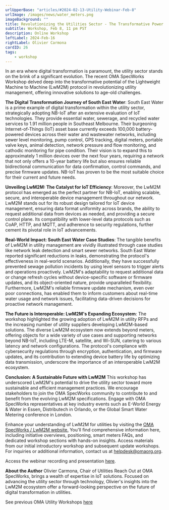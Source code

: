 ```yaml
---
urlUpperBase: "articles/#2024-02-13-Utility-Webinar-Feb-8"
urlImage: /images/news/water_meters.png
imageBackground: ""
title: Revolutionizing the Utilities Sector - The Transformative Power of LwM2M
subtitle: Workshop, Feb 8, 11 pm PST
description: Online Workshop 
leftLabel: 2024-Feb-16
rightLabel: Olivier Carmona
cardID: 26
tags: 
    - workshop
---
```


In an era where digital transformation is paramount, the utility sector stands on the brink of a significant evolution. The recent OMA SpecWorks Workshop delved deep into the transformative potential of the Lightweight Machine to Machine (LwM2M) protocol in revolutionizing utility management, offering innovative solutions to age-old challenges.

<!--more-->

**The Digital Transformation Journey of South East Water**:
South East Water is a prime example of digital transformation within the utility sector, strategically adopting NB-IoT after an extensive evaluation of IoT technologies. They provide essential water, sewerage, and recycled water services to 1.91 million people in Southeast Melbourne. Their burgeoning Internet-of-Things (IoT) asset base currently exceeds 100,000 battery-powered devices across their water and wastewater networks, including sewer level monitoring, pump control, GPS tracking, digital meters, portable valve keys, animal detection, network pressure and flow monitoring, and cathodic monitoring for pipe condition. Their vision is to expand this to approximately 1 million devices over the next four years, requiring a network that not only offers a 10-year battery life but also ensures reliable bidirectional communication for data confirmation, control commands, and precise firmware updates. NB-IoT has proven to be the most suitable choice for their current and future needs.

**Unveiling LwM2M: The Catalyst for IoT Efficiency**:
Moreover, the LwM2M protocol has emerged as the perfect partner for NB-IoT, enabling scalable, secure, and interoperable device management throughout our network. LwM2M stands out for its robust design tailored for IoT device management, ensuring data format uniformity across brands, the ability to request additional data from devices as needed, and providing a secure control plane. Its compatibility with lower-level data protocols such as CoAP, HTTP, and MQTT, and adherence to security regulations, further cement its pivotal role in IoT advancements.

**Real-World Impact: South East Water Case Studies**:
The tangible benefits of LwM2M in utility management are vividly illustrated through case studies like network leak detection and smart sewer networks. South East Water reported significant reductions in leaks, demonstrating the protocol's effectiveness in real-world scenarios. Additionally, they have successfully prevented sewage pollution incidents by using level sensors to trigger alerts and operations proactively. LwM2M's adaptability to request additional data or change refresh cycles without device-specific software or firmware updates, and its object-oriented nature, provide unparalleled flexibility. Furthermore, LwM2M's reliable firmware update mechanism, even over poor connections, has enabled them to inform customers about real-time water usage and network issues, facilitating data-driven decisions for proactive network management.

**The Future is Interoperable: LwM2M's Expanding Ecosystem**:
The workshop highlighted the growing adoption of LwM2M in utility RFPs and the increasing number of utility suppliers developing LwM2M-based solutions. The diverse LwM2M ecosystem now extends beyond meters, offering objects for a wide variety of use cases and supporting networks beyond NB-IoT, including LTE-M, satellite, and Wi-SUN, catering to various latency and network configurations. The protocol's compliance with cybersecurity regulations through encryption, authentication, and firmware updates, and its contribution to extending device battery life by optimizing data transmission, underscore the importance of an interoperable LwM2M ecosystem.

**Conclusion: A Sustainable Future with LwM2M**
This workshop has underscored LwM2M's potential to drive the utility sector toward more sustainable and efficient management practices. We encourage stakeholders to join the OMA SpecWorks community to contribute to and benefit from the evolving LwM2M specifications. Engage with OMA SpecWorks representatives at key industry events such as E-World Energy & Water in Essen, Distributech in Orlando, or the Global Smart Water Metering conference in London.

Enhance your understanding of LwM2M for utilities by visiting the <a href="https://lwm2m.openmobilealliance.org/" target="_blank">OMA SpecWorks / LwM2M website.</a> You'll find comprehensive information here, including initiative overviews, positioning, smart meters FAQs, and dedicated workshop sections with hands-on insights. Access materials from our initial introductory workshop and subsequent update workshops. For inquiries or additional information, contact us at <a href="helpdesk@omaorg.org">helpdesk@omaorg.org.</a>

Access the webinar recording and presentation <a href="https://21247113.hs-sites.com/revolutionizing-utilities-with-lwm2m-ecosystem-workshop-accesss-recording" target="_blank">here</a>.

**About the Author**
Olivier Carmona, Chair of Utilities Reach Out at OMA SpecWorks, brings a wealth of expertise in IoT solutions. Focused on advancing the utility sector through technology, Olivier's insights into the LwM2M ecosystem offer a forward-looking perspective on the future of digital transformation in utilities.

See previous OMA Utility Workshops <a href="https://guidelines.openmobilealliance.org/workshop" target="_blank">here</a>


